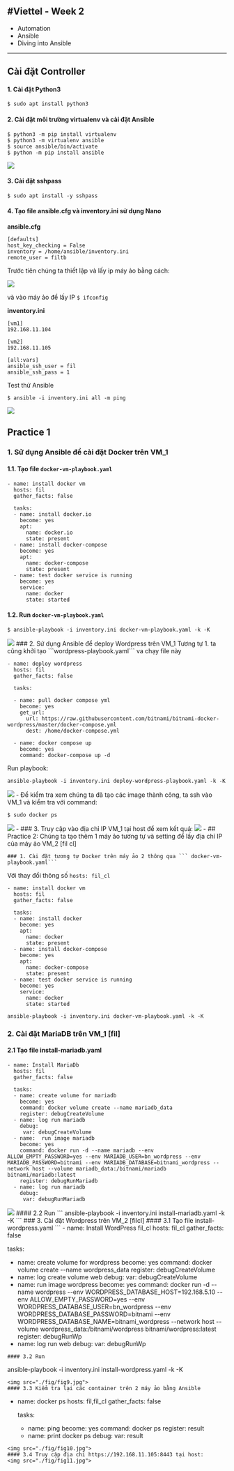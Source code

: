 #Viettel - Week 2
---
* Automation
* Ansible
* Diving into Ansible

---
## Cài đặt Controller
#### 1. Cài đặt Python3
```
$ sudo apt install python3
```
#### 2. Cài đặt môi trường virtualenv và cài đặt Ansible
```
$ python3 -m pip install virtualenv
$ python3 -m virtualenv ansible
$ source ansible/bin/activate
$ python -m pip install ansible
```
<img src="./fig/fig1.jpg">

#### 3. Cài đặt sshpass
```
$ sudo apt install -y sshpass
```

#### 4. Tạo file ansible.cfg và inventory.ini sử dụng Nano
**ansible.cfg**

```
[defaults]
host_key_checking = False
inventory = /home/ansible/inventory.ini
remote_user = filtb
```
Trước tiên chúng ta thiết lập và lấy ip máy ảo bằng cách:

<img src="./fig/fig2.jpg">

và vào máy ảo để lấy IP ``` $ ifconfig ```

**inventory.ini**

```
[vm1]
192.168.11.104

[vm2]
192.168.11.105

[all:vars]
ansible_ssh_user = fil
ansible_ssh_pass = 1
```
Test thử Ansible

```
$ ansible -i inventory.ini all -m ping
```
<img src="./fig/fig3.jpg">


## Practice 1
### 1. Sử dụng Ansible để cài đặt Docker trên VM_1
#### 1.1. Tạo file ```docker-vm-playbook.yaml```
```
- name: install docker vm
  hosts: fil
  gather_facts: false

  tasks:
  - name: install docker.io
    become: yes
    apt:
      name: docker.io
      state: present
  - name: install docker-compose
    become: yes
    apt:
      name: docker-compose
      state: present
  - name: test docker service is running
    become: yes
    service:
      name: docker
      state: started
```
#### 1.2. Run ```docker-vm-playbook.yaml``` 
```
$ ansible-playbook -i inventory.ini docker-vm-playbook.yaml -k -K
```
<img src="./fig/fig4.jpg">
### 2. Sử dụng Ansible để deploy Wordpress trên VM_1
Tương tự 1. ta cũng khởi tạo ```wordpress-playbook.yaml``` va chạy file này

```
- name: deploy wordpress
  hosts: fil
  gather_facts: false

  tasks:
  
  - name: pull docker compose yml
    become: yes
    get_url:
      url: https://raw.githubusercontent.com/bitnami/bitnami-docker-wordpress/master/docker-compose.yml
      dest: /home/docker-compose.yml
  
  - name: docker compose up
    become: yes
    command: docker-compose up -d
```
Run playbook:

```
ansible-playbook -i inventory.ini deploy-wordpress-playbook.yaml -k -K
```
<img src="./fig/fig5.jpg">
-
Để kiểm tra xem chúng ta đã tạo các image thành công, ta ssh vào VM_1 và kiểm tra với command:

```
$ sudo docker ps
```
<img src="./fig/fig6.jpg">
-
### 3. Truy cập vào địa chỉ IP VM_1 tại host để xem kết quả:
<img src="./fig/fig7.jpg">
-
## Practice 2: 
Chúng ta tạo thêm 1 máy ảo tương tự và setting để lấy địa chỉ IP của máy ảo VM_2 [fil cl]

	### 1. Cài đặt tương tự Docker trên máy ảo 2 thông qua ``` docker-vm-playbook.yaml```
Với thay đổi thông số ```hosts: fil_cl```

```
- name: install docker vm
  hosts: fil
  gather_facts: false

  tasks:
  - name: install docker
    become: yes
    apt:
      name: docker
      state: present
  - name: install docker-compose
    become: yes
    apt:
      name: docker-compose
      state: present
  - name: test docker service is running
    become: yes
    service:
      name: docker
      state: started
```

```
ansible-playbook -i inventory.ini docker-vm-playbook.yaml -k -K
```
### 2. Cài đặt MariaDB trên VM_1 [fil]
#### 2.1 Tạo file install-mariadb.yaml
```
- name: Install MariaDb
  hosts: fil
  gather_facts: false

  tasks:
  - name: create volume for mariadb
    become: yes
    command: docker volume create --name mariadb_data
    register: debugCreateVolume
  - name: log run mariadb
    debug:
     var: debugCreateVolume
  - name:  run image mariadb
    become: yes
    command: docker run -d --name mariadb --env ALLOW_EMPTY_PASSWORD=yes --env MARIADB_USER=bn_wordpress --env MARIADB_PASSWORD=bitnami --env MARIADB_DATABASE=bitnami_wordpress --network host --volume mariadb_data:/bitnami/mariadb bitnami/mariadb:latest    
    register: debugRunMariadb
  - name: log run mariadb
    debug:
     var: debugRunMariadb
```
<img src="./fig/fig8.jpg">
#### 2.2 Run
```
ansible-playbook -i inventory.ini install-mariadb.yaml -k -K
```
### 3. Cài đặt Wordpress trên VM_2 [filcl]
#### 3.1 Tạo file install-wordpress.yaml
```
- name: Install WordPress fil_cl
  hosts: fil_cl
  gather_facts: false

  tasks:
  - name: create volume for wordpress
    become: yes
    command: docker volume create --name wordpress_data
    register: debugCreateVolume
  - name: log create volume web
    debug:
     var: debugCreateVolume
  - name:  run image wordpress
    become: yes
    command:   docker run -d --name wordpress   --env WORDPRESS_DATABASE_HOST=192.168.5.10  --env ALLOW_EMPTY_PASSWORD=yes   --env WORDPRESS_DATABASE_USER=bn_wordpress   --env WORDPRESS_DATABASE_PASSWORD=bitnami   --env WORDPRESS_DATABASE_NAME=bitnami_wordpress   --network host   --volume wordpress_data:/bitnami/wordpress   bitnami/wordpress:latest   
    register: debugRunWp
  - name: log run web
    debug:
     var: debugRunWp
```
#### 3.2 Run
```
ansible-playbook -i inventory.ini install-wordpress.yaml -k -K
```
<img src="./fig/fig9.jpg">
#### 3.3 Kiểm tra lại các container trên 2 máy ảo bằng Ansible
```
- name: docker ps
  hosts: fil,fil_cl
  gather_facts: false

  tasks:
  - name: ping
    become: yes
    command: docker ps 
    register: result
  - name: print docker ps
    debug:
     var: result
```
<img src="./fig/fig10.jpg">
#### 3.4 Truy cập địa chỉ https://192.168.11.105:8443 tại host:
<img src="./fig/fig11.jpg">
